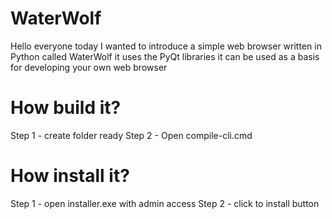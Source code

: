 # WaterWolf
Hello everyone today I wanted to introduce a simple web browser written in Python called WaterWolf it uses the PyQt libraries it can be used as a basis for developing your own web browser
# How build it?
Step 1 - create folder ready
Step 2 - Open compile-cli.cmd
# How install it?
Step 1 - open installer.exe with admin access
Step 2 - click to install button
